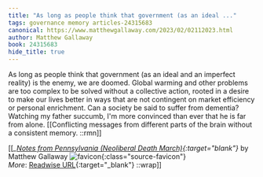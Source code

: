 ```yaml
---
title: "As long as people think that government (as an ideal ..."
tags: governance memory articles-24315683
canonical: https://www.matthewgallaway.com/2023/02/02112023.html
author: Matthew Gallaway
book: 24315683
hide_title: true
---
```


As long as people think that government (as an ideal and an imperfect reality) is the enemy, we are doomed. Global warming and other problems are too complex to be solved without a collective action, rooted in a desire to make our lives better in ways that are not contingent on market efficiency or personal enrichment. Can a society be said to suffer from dementia? Watching my father succumb, I'm more convinced than ever that he is far from alone.
[[Conflicting messages from different parts of the brain without a consistent memory. ::rmn]]


[[<cite>_[Notes from Pennsylvania (Neoliberal Death March)](https://www.matthewgallaway.com/2023/02/02112023.html){:target="_blank"}_</cite> by Matthew Gallaway ![favicon](https://s2.googleusercontent.com/s2/favicons?domain=www.matthewgallaway.com){:class="source-favicon"}<br>
_More_: [Readwise URL](https://readwise.io/open/475036194){:target="_blank"}
::wrap]]